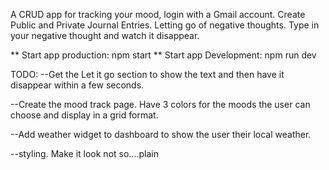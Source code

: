 A CRUD app for tracking your mood, login with a Gmail account. Create Public and Private Journal Entries. Letting go of negative thoughts. Type in your negative thought and watch it disappear.

** Start app production: npm start
** Start app Development: npm run dev

TODO:
--Get the Let it go section to show the text and then have it disappear within a few seconds.

--Create the mood track page. Have 3 colors for the moods the user can choose and display in a grid format.

--Add weather widget to dashboard to show the user their local weather.

--styling. Make it look not so....plain

